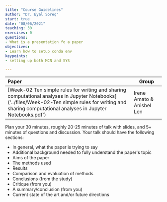 ```yaml
---
title: "Course Guidelines"
author: "Dr. Eyal Soreq" 
start: true
date: "08/06/2021"
teaching: 30
exercises: 0
questions:
- What is a presentation fo a paper 
objectives:
- Learn how to setup conda env 
keypoints:
- setting up both MCN and SYS

---
```



| Paper | Group | 
| :---- | ----  | 
| [Week-02 Ten simple rules for writing and sharing computational analyses in Jupyter Notebooks]('../files/Week-02-Ten simple rules for writing and sharing computational analyses in Jupyter Notebooks.pdf')      | Irene Amato &  Anisbel Len |



Plan your 30 minutes, roughly 20-25 minutes of talk with slides, and 5+ minutes of questions and discussion.
Your talk should have the following sections: 

- In general, what the paper is trying to say
- Additional background needed to fully understand the paper's topic 
- Aims of the paper
- The methods used
- Results
- Comparison and evaluation of methods
- Conclusions (from the study)
- Critique (from you)
- A summary/conclusion (from you)
- Current state of the art and/or future directions
